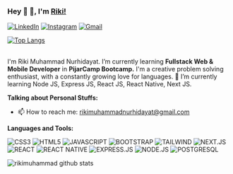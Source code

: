 <!-- ### Hi there 👋 -->

### Hey 👋 🏽, I'm [Riki!](https://github.com/rikimuhammadasli021299)

[![LinkedIn](https://img.shields.io/badge/-LinkedIn-blue?style=flat&logo=Linkedin&logoColor=white)](https://www.linkedin.com/in/rikinurhidayat/)
[![Instagram](https://img.shields.io/badge/-Instagram-c13584?style=flat&labelColor=c13584&logo=instagram&logoColor=white)](https://www.instagram.com/nurhidayat.riki/)
[![Gmail](https://img.shields.io/badge/-Gmail-c14438?style=flat&logo=Gmail&logoColor=white)](mailto:rikimuhammadnurhidayat@gmail.com)

[![Top Langs](https://github-readme-stats.vercel.app/api/top-langs/?username=rikimuhammadasli021299&layout=compact)](https://github.com/anuraghazra/github-readme-stats)
<br />
<br />

I'm Riki Muhammad Nurhidayat. I’m currently learning <b>Fullstack Web & Mobile Developer</b> in <b>PijarCamp Bootcamp.</b> I'm a creative problem solving enthusiast, with a constantly growing love for languages.
🌱 I’m currently learning Node JS, Express JS, React JS, React Native, Next JS.

**Talking about Personal Stuffs:**

- 📫 How to reach me: rikimuhammadnurhidayat@gmail.com

**Languages and Tools:**

![CSS3](https://img.shields.io/badge/CSS3-1572B6?style=for-the-badge&logo=css3&logoColor=white) ![HTML5](https://img.shields.io/badge/HTML5-E34F26?style=for-the-badge&logo=html5&logoColor=white) ![JAVASCRIPT](https://img.shields.io/badge/JavaScript-323330?style=for-the-badge&logo=javascript&logoColor=F7DF1E) ![BOOTSTRAP](https://img.shields.io/badge/Bootstrap-563D7C?style=for-the-badge&logo=bootstrap&logoColor=white) ![TAILWIND](https://img.shields.io/badge/Tailwind_CSS-38B2AC?style=for-the-badge&logo=tailwind-css&logoColor=white) ![NEXT.JS](https://img.shields.io/badge/next%20js-000000?style=for-the-badge&logo=nextdotjs&logoColor=white) ![REACT](https://img.shields.io/badge/React-20232A?style=for-the-badge&logo=react&logoColor=61DAFB) ![REACT NATIVE](https://img.shields.io/badge/React_Native-20232A?style=for-the-badge&logo=react&logoColor=61DAFB)
![EXPRESS.JS](https://img.shields.io/badge/Express%20js-000000?style=for-the-badge&logo=express&logoColor=white) ![NODE.JS](https://img.shields.io/badge/Node%20js-339933?style=for-the-badge&logo=nodedotjs&logoColor=white) ![POSTGRESQL](https://img.shields.io/badge/PostgreSQL-316192?style=for-the-badge&logo=postgresql&logoColor=white)

![rikimuhammad github stats](https://github-readme-stats.vercel.app/api?username=rikimuhammadasli021299&show_icons=true&theme=tokyonight)
